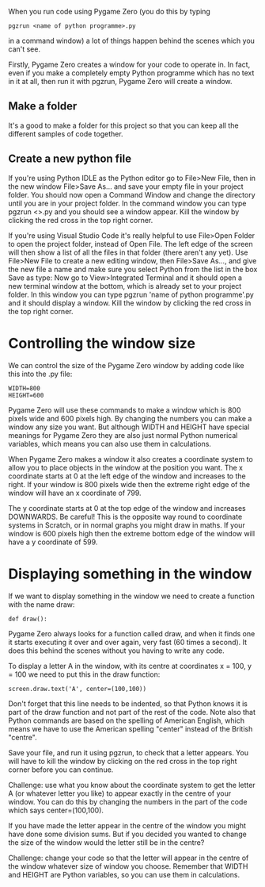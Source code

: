 When you run code using Pygame Zero (you do this by typing 

```
pgzrun <name of python programme>.py
```

in a command window) a lot of things happen behind the scenes which you can't see.

Firstly, Pygame Zero creates a window for your code to operate in. In fact, even if you make a completely empty Python programme which has no text in it at all, then run it with pgzrun, Pygame Zero will create a window.

Make a folder
-------------

It's a good to make a folder for this project so that you can keep all the different samples of code together.

Create a new python file
------------------------

If you're using Python IDLE as the Python editor go to File>New File, then in the new window File>Save As... and save your empty file in your project folder. You should now open a Command Window and change the directory until you are in your project folder. In the command window you can type pgzrun <<name of python programme>>.py and you should see a window appear. Kill the window by clicking the red cross in the top right corner.

If you're using Visual Studio Code it's really helpful to use File>Open Folder to open the project folder, instead of Open File. The left edge of the screen will then show a list of all the files in that folder (there aren't any yet). Use File>New File to create a new editing window, then File>Save As..., and give the new file a name and make sure you select Python from the list in the box Save as type:
Now go to View>Integrated Terminal and it should open a new terminal window at the bottom, which is already set to your project folder. In this window you can type pgzrun 'name of python programme'.py and it should display a window. Kill the window by clicking the red cross in the top right corner.

Controlling the window size
===========================

We can control the size of the Pygame Zero window by adding code like this into the .py file:

```
WIDTH=800
HEIGHT=600
```

Pygame Zero will use these commands to make a window which is 800 pixels wide and 600 pixels high. By changing the numbers you can make a window any size you want. But although WIDTH and HEIGHT have special meanings for Pygame Zero they are also just normal Python numerical variables, which means you can also use them in calculations.

When Pygame Zero makes a window it also creates a coordinate system to allow you to place objects in the window at the position you want. The x coordinate starts at 0 at the left edge of the window and increases to the right. If your window is 800 pixels wide then the extreme right edge of the window will have an x coordinate of 799.

The y coordinate starts at 0 at the top edge of the window and increases DOWNWARDS. Be careful! This is the opposite way round to coordinate systems in Scratch, or in normal graphs you might draw in maths. If your window is 600 pixels high then the extreme bottom edge of the window will have a y coordinate of 599.



Displaying something in the window
==================================

If we want to display something in the window we need to create a function with the name draw:


```
def draw():
```

Pygame Zero always looks for a function called draw, and when it finds one it starts executing it over and over again, very fast (60 times a second). It does this behind the scenes without you having to write any code.

To display a letter A in the window, with its centre at coordinates x = 100, y = 100 we need to put this in the draw function:

```
screen.draw.text('A', center=(100,100))
```

Don't forget that this line needs to be indented, so that Python knows it is part of the draw function and not part of the rest of the code. Note also that Python commands are based on the spelling of American English, which means we have to use the American spelling "center" instead of the British "centre".

Save your file, and run it using pgzrun, to check that a letter appears. You will have to kill the window by clicking on the red cross in the top right corner before you can continue.

Challenge: use what you know about the coordinate system to get the letter A (or whatever letter you like) to appear exactly in the centre of your window. You can do this by changing the numbers in the part of the code which says center=(100,100).

If you have made the letter appear in the centre of the window you might have done some division sums. But if you decided you wanted to change the size of the window would the letter still be in the centre?

Challenge: change your code so that the letter will appear in the centre of the window whatever size of window you choose. Remember that WIDTH and HEIGHT are Python variables, so you can use them in calculations.



